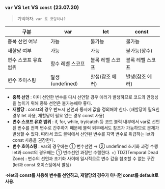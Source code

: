 ### `var` VS `let` VS `const` (23.07.20)
> 기억하자. `var 로 코딩하냐?`

| 구분 | var | let | const |
| --- | --- | --- | --- |
| 중복 선언 여부 | 가능 | 불가능 | 불가능 |
| 재할당 여부 | 가능 | 가능 | 불가능(상수) |
| 변수 스코프 유효범위 | 함수 레벨 스코프 | 블록 레벨 스코프 | 블록 레벨 스코프 |
| 변수 호이스팅 | 발생(undefined) | 발생(참조 에러) | 발생(참조 에러) |

- **중복 선언** : 이미 선언한 변수를 다시 선언할 경우 에러가 발생하므로 코드의 안정성을 높이기 위해 중복 선언은 불가능해야 좋다.
- **재할당** : const의 경우 반드시 선언과 동시에 값을 정의해야 한다. (재할당이 필요한 경우 let 사용, 재할당이 필요 없는 경우 const 사용)
- **변수 스코프 유효 범위** : if, for, while, try/catch 등 코드 블럭 내부에서 var로 선언된 변수를 전역 변수로 간주하기 때문에 블럭 외부에서도 참조가 가능하므로 문제가 발생할 수 있다. 따라서 코드 블럭에서 선언된 변수를 지역 변수로 취급하는 let과 const 사용을 권장한다.
- **변수 호이스팅** : var의 경우에는 ① 변수선언 → ② undefined 초기화 과정 수행
let과 const의 경우에는 ① 변수선언 과정만 수행한다.
+) TDZ(Temporal Dead Zone) : 변수의 선언과 초기화 사이에 일시적으로 변수 값을 참조할 수 없는 구간 (let과 const 호이스팅에서 발생)

**⇒let과 const를 사용해 변수를 선언하고, 재할당의 경우가 아니면 const를 default로 사용.**